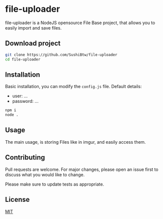 # file-uploader

file-uploader is a NodeJS opensource File Base project, that allows you to easily import and save files.

## Download project

```bash
git clone https://github.com/SushiBtw/file-uploader
cd file-uploader
```

## Installation

Basic installation, you can modify the `config.js` file.
Default details:
- user: ...
- password: ...
```bash
npm i
node .
```

## Usage

The main usage, is storing Files like in imgur, and easily access them.

## Contributing
Pull requests are welcome. For major changes, please open an issue first to discuss what you would like to change.

Please make sure to update tests as appropriate.

## License
[MIT](https://choosealicense.com/licenses/mit/)
